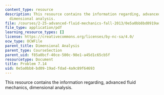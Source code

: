 ```yaml
---
content_type: resource
description: This resource contains the information regarding, advanced fluid mechanics,
  dimensional analysis.
file: /courses/2-25-advanced-fluid-mechanics-fall-2013/0e5a0bb8bd0919adfdad4a9c89f64693_MIT2_25F13_Shapi7.14_Prob.pdf
file_type: application/pdf
learning_resource_types: []
license: https://creativecommons.org/licenses/by-nc-sa/4.0/
ocw_type: OCWFile
parent_title: Dimensional Analysis
parent_type: CourseSection
parent_uid: f85a0bcf-40ce-500c-98e1-a45d1c65cb5f
resourcetype: Document
title: Problem 7.14
uid: 0e5a0bb8-bd09-19ad-fdad-4a9c89f64693
---
```

This resource contains the information regarding, advanced fluid mechanics, dimensional analysis.